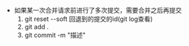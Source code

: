 + 如果某一次合并请求前进行了多次提交，需要合并之后再提交
  1. git reset --soft 回退到的提交的id(git log查看)
  2. git add .
  3. git commit -m "描述"